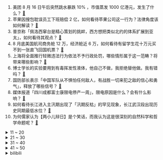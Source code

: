 1. 美团 8 月 16 日午后突然跳水暴跌 10% ，市值蒸发 1000 亿港元，发生了什么？ [:link:](https://www.zhihu.com/question/548646180)
2. 苹果因搜包耽误员工下班赔偿 2 亿，如何看待苹果公司这一行为？法律角度该如何解读？ [:link:](https://www.zhihu.com/question/548609669)
3. 普京称「佩洛西窜台是精心策划的挑衅，西方想把类似北约的体系扩展到亚太」，如何看待其观点？ [:link:](https://www.zhihu.com/question/548691694)
4. 8 月底美国航司商务舱 12 万，经济舱近 6 万，如何看待有留学生花十万元买不到一张直飞回国机票？ [:link:](https://www.zhihu.com/question/548496106)
5. 上海将全面推行轻微违法行为依法不予行政处罚，哪些情形属于这一范畴？将带来哪些影响？ [:link:](https://www.zhihu.com/question/548672828)
6. 博士学长的实验要用到有毒挥发性液体，他自己不做，我拒绝替他做。我有错吗？ [:link:](https://www.zhihu.com/question/548624744)
7. 国防部长表示「中国军队从不惧怕任何敌人，有战胜一切来犯之敌的信心和勇气」，释放了哪些信号？ [:link:](https://www.zhihu.com/question/548689108)
8. 媒体报道「四川成都富士康限电停产一周」，限电原因是什么？会有什么影响？ [:link:](https://www.zhihu.com/question/548531716)
9. 如何看待长江进入主汛期出现了「汛期反枯」的罕见现象，长江武汉段出现历史同期最低水位？ [:link:](https://www.zhihu.com/question/548341238)
10. 为何儒家认为【两小儿辩日】是个笑话，而我认为这是很深刻的自然科学和哲学命题呢？ [:link:](https://www.zhihu.com/question/548194542)
<details>
<summary>11 ~ 20</summary>

11. 王者荣耀 7 月收入 2.25 亿美金，这一数据说明了什么？ [:link:](https://www.zhihu.com/question/548622416)
12. 为什么近年来开始流行直角肩？古代画像里的美女为什么几乎都是溜肩？ [:link:](https://www.zhihu.com/question/546364995)
13. 俄罗斯是不是有军国主义倾向？ [:link:](https://www.zhihu.com/question/541789611)
14. 为什么古天乐的《明日战记》票房这么低？原因到底是什么？ [:link:](https://www.zhihu.com/question/548410436)
15. 人不自信的最根本原因是什么？ [:link:](https://www.zhihu.com/question/22996751)
16. 2022年下半年教师资格证什么时候开始报名？需要准备一些什么？ [:link:](https://www.zhihu.com/question/547458443)
17. 遭FBI突袭后，特朗普首次专访称「事态必须降温，否则将发生可怕事情！」突袭事件后续将如何发展？ [:link:](https://www.zhihu.com/question/548643476)
18. 如何防止被小人算计？ [:link:](https://www.zhihu.com/question/21721787)
19. 《西游记》中唐僧为什么每次都不相信悟空的话，非要说别人不是妖精？ [:link:](https://www.zhihu.com/question/506100031)
20. 如何看待「8 孩父亲」求助县委书记未果后发声，称会尽力让孩子完成学业？ [:link:](https://www.zhihu.com/question/548668842)
</details>
<details>
<summary>21 ~ 30</summary>

21. 一位印度人在周三时候对我说 meet you next Sunday，他指的是哪天？ [:link:](https://www.zhihu.com/question/548208760)
22. 中日围棋的差距有《棋魂》描述的那么大吗？ [:link:](https://www.zhihu.com/question/23811900)
23. 怎么回答孩子问「如果鼠标点『复制』，停很长时间才按『粘贴』，它会忘记自己之前复制的内容吗」？ [:link:](https://www.zhihu.com/question/534527194)
24. 如何看待俄罗斯恢复「英雄母亲」称号，授予养育 10 个或以上子女的女性该称号？透露出什么信息？ [:link:](https://www.zhihu.com/question/548632222)
25. 苹果 iPhone 新特性曝光，将采用陶瓷后盖，你对该产品有哪些期待？ [:link:](https://www.zhihu.com/question/548524286)
26. 女生蹬动感单车 1 小时尿液似酱油，医生称系「过度运动导致横纹肌溶解」，运动时如何避免此类问题出现？ [:link:](https://www.zhihu.com/question/548594341)
27. 重庆一统计局局长涉嫌强制猥亵女同事被批捕，他将承担哪些法律责任？ [:link:](https://www.zhihu.com/question/548565249)
28. 为什么目前为止没有手游联动《原神》？ [:link:](https://www.zhihu.com/question/548518338)
29. 2022 LPL 夏季季后赛首战 FPX 3:2 OMG 晋级下一轮，如何评价这场比赛？ [:link:](https://www.zhihu.com/question/548661802)
30. 钱七虎院士表示中国防得住他国核打击，而且防的手段不是一套，这释放了哪些信息？ [:link:](https://www.zhihu.com/question/548626434)
</details>
<details>
<summary>31 ~ 40</summary>

31. 世界上同一个字可以有多少种音，比如汉语中是四种。音乐中是七种不同的音吗？ [:link:](https://www.zhihu.com/question/548062353)
32. 国家统计局谈青年人失业率较高，称「就业期待和市场需求间存在一定差距」，如何应对这一情况？ [:link:](https://www.zhihu.com/question/548485771)
33. “人太老实，心太软，往往下场很惨”你怎么看？ [:link:](https://www.zhihu.com/question/547571668)
34. 马思纯逆行被网友举报，北京交警通报「罚款 300，记 3 分」，起到哪些警示作用？ [:link:](https://www.zhihu.com/question/548592453)
35. 《明日方舟》集成战略模式「傀影与猩红血钻」即将结束，大家对其有什么评价？ [:link:](https://www.zhihu.com/question/548528508)
36. 韩国民众纪念日本投降 77 周年，如何看待韩国民众当街表演痛打「日军」？ [:link:](https://www.zhihu.com/question/548509951)
37. 真的有无需回应式友谊吗？ [:link:](https://www.zhihu.com/question/548568879)
38. 有必要买大内存手机吗？ [:link:](https://www.zhihu.com/question/548563334)
39. 如何看待德国总理朔尔茨称「支持新建欧洲天然气管道」？此提议将对欧洲能源安全有何影响？ [:link:](https://www.zhihu.com/question/548092695)
40. 美国总统拜登签署《2022年通胀削减法案》，该法案将带来哪些影响？ [:link:](https://www.zhihu.com/question/548742095)
</details>
<details>
<summary>41 ~ 50</summary>

41. 你们的老师做过什么惊为天人的事情？ [:link:](https://www.zhihu.com/question/67013987)
42. 俄媒报道中国智能手机在俄销量激增，经销商称年底三星、苹果合计销量或降至 10%，这意味着什么？ [:link:](https://www.zhihu.com/question/548250255)
43. 薛兆丰表示「女方要彩礼是短视的，不能仅看存量，更应该看男生持续生产的能力」，如何从经济学角度分析？ [:link:](https://www.zhihu.com/question/548712752)
44. 高温致重庆 51 条河流断流 24 座水库干涸，可能带来哪些影响？如何应对这一情况？ [:link:](https://www.zhihu.com/question/548685460)
45. 长江流域发生严重旱情，水利部部署「进一步做好抗旱保供水工作」，有哪些保供措施值得关注？ [:link:](https://www.zhihu.com/question/548686100)
46. 什么时候你突然明白钱有多重要? [:link:](https://www.zhihu.com/question/542951445)
47. 解放军战机近距离俯瞰澎湖列岛，外交部回应「中方坚定举措，『台独』感受得到」，有哪些信息值得关注？ [:link:](https://www.zhihu.com/question/548664697)
48. 古代战争，为什么将军这类的重要人物反而要站在最前面，冲在最前面？ [:link:](https://www.zhihu.com/question/359382956)
49. 网剧《苍兰诀》会成为 2022 暑期档的爆款吗？ [:link:](https://www.zhihu.com/question/547353039)
50. 职场人有哪些通病不易发现，却至关重要？ [:link:](https://www.zhihu.com/question/548607634)
</details><details>
<summary>bilibili</summary>

1. 【何同学】我做了一个自己打字的键盘... [:link:](//www.bilibili.com/video/BV1W14y1b7Mq)
2. 急！ [:link:](//www.bilibili.com/video/BV1yg41167G2)
3. 【原神剧场】少年意气，如清风，如明月 [:link:](//www.bilibili.com/video/BV1da411o789)
4. 五首熟悉却又叫不出歌名的BGM❗你听过几首？一定要听到最后⚠️——钢琴Free Lucky，a thousand miles，end，his theme写不下了 [:link:](//www.bilibili.com/video/BV1oG411t7LB)
5. 谁 是 嫩 蝶？！ [:link:](//www.bilibili.com/video/BV1JW4y1h7i2)
6. 好了，可以换下一个梗了。 [:link:](//www.bilibili.com/video/BV1tv4y1c7Gf)
7. 《原神》须弥交响音乐现场 [:link:](//www.bilibili.com/video/BV1GU4y1C7yu)
8. 这个急救知识，希望所有人都知道！ [:link:](//www.bilibili.com/video/BV1ca411Z7gZ)
9. 《葱油拌面》的味道估计很多人会喜欢吧？ [:link:](//www.bilibili.com/video/BV1Fa411N7qc)
10. 【 粉色海洋 | 官方MV 】周杰伦携手Romeo 放送浪漫 帅萌父子画面太梦幻 幸福感令人融化 [:link:](//www.bilibili.com/video/BV1Yv4y1c7gF)
<details>
<summary>11 ~ 20</summary>

11. 耗时30天！在纸上玩王者 [:link:](//www.bilibili.com/video/BV1fS4y1s7f1)
12. 【全明星出海】废土之海 [:link:](//www.bilibili.com/video/BV1ud4y1K7GF)
13. 大学晚会惊现MJ《犯罪高手》45度倾斜，直拍燃炸了！！！ [:link:](//www.bilibili.com/video/BV11v4y1F7tZ)
14. 【张予曦】前方心动暴击！面纱掉落是谁在疯狂心动 [:link:](//www.bilibili.com/video/BV1tW4y1h72Q)
15. 【时代少年团】TNT1000万粉丝福利 [:link:](//www.bilibili.com/video/BV1ZU4y1C7vV)
16. 如何完美利用一辆发出警报的电瓶车~ [:link:](//www.bilibili.com/video/BV1sG4y1e7vp)
17. 【医案寻踪】中国人90%不适合喝牛奶？探索过程中我发现了不为人知的秘密... [:link:](//www.bilibili.com/video/BV1hY4y1c7pA)
18. 满汉全席里最贵的一道菜！竟然要用传说中的龙麟来做？？ [:link:](//www.bilibili.com/video/BV1SS4y1s7iC)
19. 没流量有多惨？影帝级演员都无人在意 [:link:](//www.bilibili.com/video/BV1sd4y1P7uT)
20. 【2233生日曲】任其蔚蓝 [:link:](//www.bilibili.com/video/BV11a411R71H)
</details>
<details>
<summary>21 ~ 30</summary>

21. 是泳装cos！ [:link:](//www.bilibili.com/video/BV1jd4y1P7NJ)
22. 我，985高材生，全科老师，败给教育差距 [:link:](//www.bilibili.com/video/BV17a411N7nP)
23. 随便传传 没人看 [:link:](//www.bilibili.com/video/BV1rU4y1C7aV)
24. 公安部摧毁6款淫秽漫画APP！来看看有没有你熟悉的？ [:link:](//www.bilibili.com/video/BV1iP411L7QM)
25. 吃饱了骂厨子，人类应该如何看待食物？ [:link:](//www.bilibili.com/video/BV1pY4y1c7pf)
26. 试着当了一天狗，真好！不用上班，没有烦恼 [:link:](//www.bilibili.com/video/BV1ea411P7Xw)
27. 这叫声真的能引来流浪猫 [:link:](//www.bilibili.com/video/BV1qG411t7fK)
28. 《崩坏3》动画短片「因你而在的故事」 [:link:](//www.bilibili.com/video/BV1fY4y1F7GL)
29. 爱虽无声，震耳欲聋 [:link:](//www.bilibili.com/video/BV1fd4y1A7zo)
30. 夫妻面馆这种店赚钱吗？为何开遍全国！我体验一周给出结论 [:link:](//www.bilibili.com/video/BV17G411b7yK)
</details>
<details>
<summary>31 ~ 40</summary>

31. 我女朋友是迪拜公主 [:link:](//www.bilibili.com/video/BV14S4y1s7SU)
32. 【亮记生物鉴定】网络热传生物鉴定42 [:link:](//www.bilibili.com/video/BV1ZG4y1Y7Cc)
33. 【短片】蚁人模拟器：身体缩小1000倍，是一种什么体验？ [:link:](//www.bilibili.com/video/BV1LV4y1s74c)
34. 万转暴力扇！100个工业扇做散热，让电脑感受十级暴风！【科技达】 [:link:](//www.bilibili.com/video/BV13G4y1e7EB)
35. 求问喜羊羊里的坤坤图片是真的吗？ [:link:](//www.bilibili.com/video/BV1tY4y1c742)
36. 超管に駆ける [:link:](//www.bilibili.com/video/BV16G41187iU)
37. 【特效剧情向】大唐高僧 之 佛祖的反击 [:link:](//www.bilibili.com/video/BV1qa411P7uG)
38. 纽约101层，美国最高餐厅！！吃个饭竟然要层层安保？ [:link:](//www.bilibili.com/video/BV1f14y1b7iK)
39. 「爱莉希雅」致 爱-A song for beloved【声优原创曲】 [:link:](//www.bilibili.com/video/BV1bB4y1L7qh)
40. 大话西游x河南卫视《少年奇妙游》纯享cut丨义贯星河 [:link:](//www.bilibili.com/video/BV1z14y1b7fg)
</details>
<details>
<summary>41 ~ 50</summary>

41. 这是我最后一次钓鱼！ [:link:](//www.bilibili.com/video/BV15d4y1P7uz)
42. 友 谊 地 久 天 长 [:link:](//www.bilibili.com/video/BV1HB4y1L7Zb)
43. 渐变色，但是很上头 ⚡️叮叮当当舞⚡️ [:link:](//www.bilibili.com/video/BV1YV4y1472j)
44. ''策划眼里的元歌'' [:link:](//www.bilibili.com/video/BV1NG4y1e7Yu)
45. 帅小伙用杨梅染发能成功吗？ [:link:](//www.bilibili.com/video/BV1Vt4y1g75y)
46. 性   别   大   转   换 ！！！ [:link:](//www.bilibili.com/video/BV1z14y1b7z2)
47. 那一瞬间别说我们都愣住了，尴尬 [:link:](//www.bilibili.com/video/BV1JV4y1s7Ls)
48. 消防体验第二弹，带条50斤大龙趸给消防员加餐 [:link:](//www.bilibili.com/video/BV1FS4y1x71u)
49. 你的快递是这么丢的！ [:link:](//www.bilibili.com/video/BV1zg411k7sa)
50. ⚡ 小 城 夏 天 ⚡但是最阴间版本 [:link:](//www.bilibili.com/video/BV18g411k7gZ)
</details>
<details>
<summary>51 ~ 60</summary>

51. 在准备今晚的柏林森林音乐会 [:link:](//www.bilibili.com/video/BV1Z14y1b79B)
52. 做V一天只睡两小时..太累直播睡着了.. [:link:](//www.bilibili.com/video/BV1rB4y157bK)
53. 那晚散步的路上对着这个曾经幻想过9999次的画面发了好久的呆。 [:link:](//www.bilibili.com/video/BV1ag411k7i6)
54. 你好，趵突泉！ [:link:](//www.bilibili.com/video/BV1sG4y1a7jj)
55. 没人能拒绝贴贴睡 但是 [:link:](//www.bilibili.com/video/BV1yg411k75L)
56. 整活儿up求婚了？ [:link:](//www.bilibili.com/video/BV1fW4y1877d)
57. 当冰雪女王Elsa照进现实 你喜欢吗～ [:link:](//www.bilibili.com/video/BV1ma411P7aN)
58. 100元能在葡萄牙最便宜超市买什么？2块钱竟然能买10条鱼！ [:link:](//www.bilibili.com/video/BV1JW4y1Y7Es)
59. 关于我模仿C罗痛失双开门冰箱这件事 [:link:](//www.bilibili.com/video/BV1tB4y157dw)
60. 东方曜：把技能骗光，单杀都不需要掉血！ [:link:](//www.bilibili.com/video/BV1sB4y1L7Lz)
</details>
<details>
<summary>61 ~ 70</summary>

61. 《红楼梦》元春仿妆｜一荣俱荣，一损俱损 [:link:](//www.bilibili.com/video/BV17G411t7HM)
62. 今年夏天极端高温的底层地理逻辑，究竟是什么？【地球知识局】 [:link:](//www.bilibili.com/video/BV1S14y1b75v)
63. 小潮院长直播回放（8月14日） [:link:](//www.bilibili.com/video/BV1oY4y1c7EV)
64. 印度甜甜圈的详细制作过程 [:link:](//www.bilibili.com/video/BV1dW4y187dU)
65. 《TheShy 线 下 走 位》 [:link:](//www.bilibili.com/video/BV13e4y1f7bN)
66. 被树挡住的烤肉店，换了个名字，救活了，就火了？！ [:link:](//www.bilibili.com/video/BV1TG4y1e7Ut)
67. 《 奇 怪 的 鼠 鼠 增 加 了 》 [:link:](//www.bilibili.com/video/BV1DF411w7AK)
68. 你 这 IKUN 太 假 了 [:link:](//www.bilibili.com/video/BV1qG411t7B6)
69. 老周家牛肉烧饼  厨子探店¥84 [:link:](//www.bilibili.com/video/BV18d4y1K7qV)
70. 夜跑时听恐怖音乐，会发生什么？ [:link:](//www.bilibili.com/video/BV13t4y1g7XZ)
</details>
<details>
<summary>71 ~ 80</summary>

71. 【STN快报第6.5季02】有钱就可以为所欲为吗，在暴雪游戏里确实不行 [:link:](//www.bilibili.com/video/BV1CN4y1G7uc)
72. 一口气看完《刺客信条》全系列！8万字爽看15年刺客故事！ [:link:](//www.bilibili.com/video/BV1ua411o7hy)
73. vol.002 村民压榨指南 [:link:](//www.bilibili.com/video/BV1DF411w7hs)
74. 当代年轻人的神奇消费观，内容过于真实 [:link:](//www.bilibili.com/video/BV1bG411t7Yq)
75. 【原神】给可莉放烟花，但烟花是可莉 [:link:](//www.bilibili.com/video/BV1YB4y167MU)
76. 我们看到的只是它蹭对了好心人，看不到的是蹭错了多少双腿，多少无情，就像当年的千寻，以为蹭一下就有好吃的 [:link:](//www.bilibili.com/video/BV1mB4y1t7V4)
77. 原神小剧场特别版 [:link:](//www.bilibili.com/video/BV1wd4y1o7AK)
78. 当演员们看到年轻时的自己 谁的反应最戳你 [:link:](//www.bilibili.com/video/BV11v4y1F7fQ)
79. 重新发布的视频，比昨天发布的流畅一些，键盘音是通关时候的 [:link:](//www.bilibili.com/video/BV1ha411P7F7)
80. 转发给你假期躺床上玩原神的同学，让ta难受半个月 [:link:](//www.bilibili.com/video/BV1Dd4y1m7Qa)
</details>
<details>
<summary>81 ~ 90</summary>

81. 【周深】演绎《兰亭序》，婉转戏腔唱出了古典文化的美丨2022央视夏日歌会 [:link:](//www.bilibili.com/video/BV13S4y1x7Z5)
82. 没有人不喜欢听夸赞，但是销冠却知道怎么夸人可以获得最佳效果！夸人的艺术跟销冠学起来！（只是段子） [:link:](//www.bilibili.com/video/BV1iU4y1C7H6)
83. 《B 站 各 等 级 用 户 现 状 ④》（最终篇） [:link:](//www.bilibili.com/video/BV15V4y1s7Ca)
84. ⚡看爷用原神全五十一位角色给你耍个把戏⚡ [:link:](//www.bilibili.com/video/BV1pN4y1G7tX)
85. ⚡反抗，是没有用哒⚡ [:link:](//www.bilibili.com/video/BV1Yg411k757)
86. 买水杯时不要只看颜值，一定要注意看这些 [:link:](//www.bilibili.com/video/BV1EY4y1c7Zt)
87. 一开始我以为他是作家，最后我发现，他是真正的“作家”！生活的诗人！ [:link:](//www.bilibili.com/video/BV1eN4y157J1)
88. 拿一个口罩换到1000元要多久？我用行动告诉你【第一期】 [:link:](//www.bilibili.com/video/BV1WV4y1479B)
89. 【原神】⚡3.0玩家现状⚡ [:link:](//www.bilibili.com/video/BV1gv4y1c7wb)
90. 【花小烙】为什么运动后，第二天肌肉会又酸又痛？ [:link:](//www.bilibili.com/video/BV1qS4y1s7P4)
</details>
<details>
<summary>91 ~ 100</summary>

91. 全网首测！装甲车开起来是什么体验？！ [:link:](//www.bilibili.com/video/BV1WG4y1e7Wc)
92. 20个古堡！(这几个字值多少播放？) [:link:](//www.bilibili.com/video/BV1XP411L7FE)
93. 15年前的恐怖神作！尸体派对超万字真相解析解说 [:link:](//www.bilibili.com/video/BV1mB4y1t7wy)
94. 内容过于真实… [:link:](//www.bilibili.com/video/BV1bS4y1s7PF)
95. 以 负 之 名，整 顿 食 场 [:link:](//www.bilibili.com/video/BV1cv4y1c7gG)
96. 【崩坏3】爱莉希雅的化妆小课堂 [:link:](//www.bilibili.com/video/BV12T411w7CN)
97. 《两个正常人制作的故事》派大星鬼畜翻唱来袭！ [:link:](//www.bilibili.com/video/BV1oG411t7NK)
98. 别喂了，我真的吃不下了！ [:link:](//www.bilibili.com/video/BV1vd4y1m7hY)
99. 如果遇到，看完这个视频可以救你一命 [:link:](//www.bilibili.com/video/BV18B4y167p4)
100. PUBG牛马厕所 [:link:](//www.bilibili.com/video/BV1iG411t7eE)
</details></details>